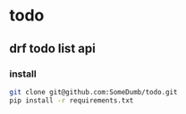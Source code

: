 # todo

## drf todo list api

### install

```sh
git clone git@github.com:SomeDumb/todo.git
pip install -r requirements.txt
```

